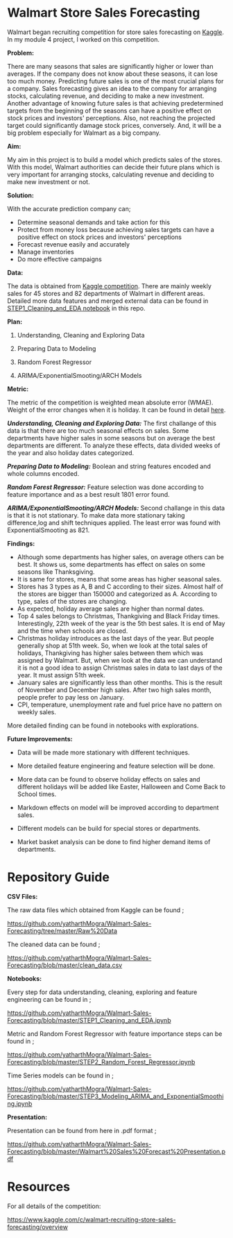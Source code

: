 # Walmart Store Sales Forecasting

Walmart began recruiting competition for store sales forecasting on [Kaggle](https://www.kaggle.com/c/walmart-recruiting-store-sales-forecasting/overview). In my module 4 project, I worked on this competition.

**Problem:**

There are many seasons that sales are significantly higher or lower than averages. If the company does not know about these seasons, it can lose too much money. Predicting future sales is one of the most crucial plans for a company. Sales forecasting gives an idea to the company for arranging stocks, calculating revenue, and deciding to make a new investment. Another advantage of knowing future sales is that achieving predetermined targets from the beginning of the seasons can have a positive effect on stock prices and investors' perceptions. Also, not reaching the projected target could significantly damage stock prices, conversely. And, it will be a big problem especially for Walmart as a big company.

**Aim:**

My aim in this project is to build a model which predicts sales of the stores. With this model, Walmart authorities can decide their future plans which is very important for arranging stocks, calculating revenue and deciding to make new investment or not.

**Solution:**

With the accurate prediction company can;

- Determine seasonal demands and take action for this
- Protect from money loss because achieving sales targets can have a positive effect on stock prices and investors' perceptions
- Forecast revenue easily and accurately
- Manage inventories
- Do more effective campaigns

**Data:**

The data is obtained from [Kaggle competition](https://www.kaggle.com/c/walmart-recruiting-store-sales-forecasting/data). There are mainly weekly sales for 45 stores and 82 departments of Walmart in different areas. Detailed more data features and merged external data can be found in [STEP1_Cleaning_and_EDA notebook](https://github.com/yatharthMogra/Walmart-Sales-Forecasting/blob/master/STEP1_Cleaning_and_EDA.ipynb) in this repo.

**Plan:**

1. Understanding, Cleaning and Exploring Data

2. Preparing Data to Modeling

3. Random Forest Regressor

4. ARIMA/ExponentialSmooting/ARCH Models

**Metric:**

The metric of the competition is weighted mean absolute error (WMAE). Weight of the error changes when it is holiday. It can be found in detail [here](https://www.kaggle.com/c/walmart-recruiting-store-sales-forecasting/overview/evaluation).

**_Understanding, Cleaning and Exploring Data:_** The first challange of this data is that there are too much seasonal effects on sales. Some departments have higher sales in some seasons but on average the best departments are different. To analyze these effects, data divided weeks of the year and also holiday dates categorized.

**_Preparing Data to Modeling:_** Boolean and string features encoded and whole columns encoded.

**_Random Forest Regressor:_** Feature selection was done according to feature importance and as a best result 1801 error found.

**_ARIMA/ExponentialSmooting/ARCH Models:_** Second challange in this data is that it is not stationary. To make data more stationary taking difference,log and shift techniques applied. The least error was found with ExponentialSmooting as 821.

**Findings:**

- Although some departments has higher sales, on average others can be best. It shows us, some departments has effect on sales on some seasons like Thanksgiving.
- It is same for stores, means that some areas has higher seasonal sales.
- Stores has 3 types as A, B and C according to their sizes. Almost half of the stores are bigger than 150000 and categorized as A. According to type, sales of the stores are changing.
- As expected, holiday average sales are higher than normal dates.
- Top 4 sales belongs to Christmas, Thankgiving and Black Friday times. Interestingly, 22th week of the year is the 5th best sales. It is end of May and the time when schools are closed.
- Christmas holiday introduces as the last days of the year. But people generally shop at 51th week. So, when we look at the total sales of holidays, Thankgiving has higher sales between them which was assigned by Walmart. But, when we look at the data we can understand it is not a good idea to assign Christmas sales in data to last days of the year. It must assign 51th week.
- January sales are significantly less than other months. This is the result of November and December high sales. After two high sales month, people prefer to pay less on January.
- CPI, temperature, unemployment rate and fuel price have no pattern on weekly sales.

More detailed finding can be found in notebooks with explorations.

**Future Improvements:**

- Data will be made more stationary with different techniques.

- More detailed feature engineering and feature selection will be done.

- More data can be found to observe holiday effects on sales and different holidays will be added like Easter, Halloween and Come Back to School times.

- Markdown effects on model will be improved according to department sales.

- Different models can be build for special stores or departments.

- Market basket analysis can be done to find higher demand items of departments.

# Repository Guide

**CSV Files:**

The raw data files which obtained from Kaggle can be found ;

https://github.com/yatharthMogra/Walmart-Sales-Forecasting/tree/master/Raw%20Data

The cleaned data can be found ;

https://github.com/yatharthMogra/Walmart-Sales-Forecasting/blob/master/clean_data.csv

**Notebooks:**

Every step for data understanding, cleaning, exploring and feature engineering can be found in ;

https://github.com/yatharthMogra/Walmart-Sales-Forecasting/blob/master/STEP1_Cleaning_and_EDA.ipynb

Metric and Random Forest Regressor with feature importance steps can be found in ;

https://github.com/yatharthMogra/Walmart-Sales-Forecasting/blob/master/STEP2_Random_Forest_Regressor.ipynb

Time Series models can be found in ;

https://github.com/yatharthMogra/Walmart-Sales-Forecasting/blob/master/STEP3_Modeling_ARIMA_and_ExponentialSmoothing.ipynb

**Presentation:**

Presentation can be found from here in .pdf format ;

https://github.com/yatharthMogra/Walmart-Sales-Forecasting/blob/master/Walmart%20Sales%20Forecast%20Presentation.pdf

# Resources

For all details of the competition:

https://www.kaggle.com/c/walmart-recruiting-store-sales-forecasting/overview
